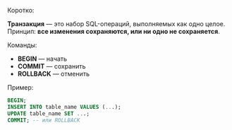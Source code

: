 Коротко:

**Транзакция** — это набор SQL-операций, выполняемых как одно целое.  
Принцип: **все изменения сохраняются, или ни одно не сохраняется**.

Команды:

- **BEGIN** — начать
- **COMMIT** — сохранить
- **ROLLBACK** — отменить

Пример:

```sql
BEGIN;
INSERT INTO table_name VALUES (...);
UPDATE table_name SET ...;
COMMIT; -- или ROLLBACK
```